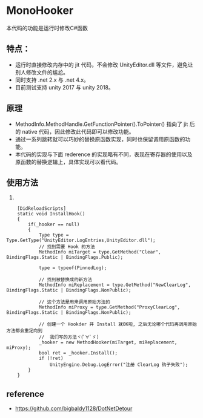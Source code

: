 # MonoHooker
本代码的功能是运行时修改C#函数
## 特点：
* 运行时直接修改内存中的 jit 代码，不会修改 UnityEditor.dll 等文件，避免让别人修改文件的尴尬。
* 同时支持 .net 2.x 与 .net 4.x。
* 目前测试支持 unity 2017 与 unity 2018。

## 原理
* MethodInfo.MethodHandle.GetFunctionPointer().ToPointer() 指向了 jit 后的 native 代码，因此修改此代码即可以修改功能。
* 通过一系列跳转就可以巧妙的替换原函数实现，同时也保留调用原函数的功能。
* 本代码的实现与下面 rederence 的实现略有不同，表现在寄存器的使用以及原函数的替换逻辑上，具体实现可以看代码。

## 使用方法
1.
```CSharp
    [DidReloadScripts]
    static void InstallHook()
    {
        if(_hooker == null)
        {
            Type type = Type.GetType("UnityEditor.LogEntries,UnityEditor.dll");
            // 找到需要 Hook 的方法
            MethodInfo miTarget = type.GetMethod("Clear", BindingFlags.Static | BindingFlags.Public);

            type = typeof(PinnedLog);

            // 找到被替换成的新方法
            MethodInfo miReplacement = type.GetMethod("NewClearLog", BindingFlags.Static | BindingFlags.NonPublic);

            // 这个方法是用来调用原始方法的
            MethodInfo miProxy = type.GetMethod("ProxyClearLog", BindingFlags.Static | BindingFlags.NonPublic);

            // 创建一个 Hookder 并 Install 就OK啦, 之后无论哪个代码再调用原始方法都会重定向到
            //  我们写的方法ヾ(ﾟ∀ﾟゞ)
            _hooker = new MethodHooker(miTarget, miReplacement, miProxy);
            bool ret = _hooker.Install();
            if (!ret)
                UnityEngine.Debug.LogError("注册 ClearLog 钩子失败");
        }
    }
```

## reference
* https://github.com/bigbaldy1128/DotNetDetour